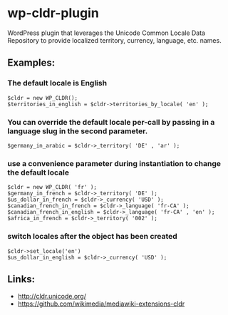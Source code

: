 # wp-cldr-plugin

WordPress plugin that leverages the Unicode Common Locale Data Repository to provide localized territory, currency, language, etc. names.

## 

## Examples:
### The default locale is English
```
$cldr = new WP_CLDR();
$territories_in_english = $cldr->territories_by_locale( 'en' );
```

### You can override the default locale per-call by passing in a language slug in the second parameter.
```$germany_in_arabic = $cldr->_territory( 'DE' , 'ar' );```

### use a convenience parameter during instantiation to change the default locale
```
$cldr = new WP_CLDR( 'fr' );
$germany_in_french = $cldr->_territory( 'DE' );
$us_dollar_in_french = $cldr->_currency( 'USD' );
$canadian_french_in_french = $cldr->_language( 'fr-CA' );
$canadian_french_in_english = $cldr->_language( 'fr-CA' , 'en' );
$africa_in_french = $cldr->_territory( '002' );
```

### switch locales after the object has been created
```
$cldr->set_locale('en')
$us_dollar_in_english = $cldr->_currency( 'USD' );
```

## Links:
* http://cldr.unicode.org/
* https://github.com/wikimedia/mediawiki-extensions-cldr

